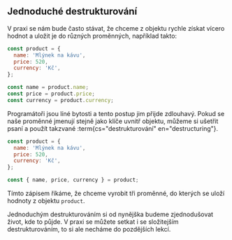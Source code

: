 ## Jednoduché destrukturování

V praxi se nám bude často stávat, že chceme z objektu rychle získat vícero hodnot a uložit je do různých proměnných, například takto:

```js
const product = {
  name: 'Mlýnek na kávu',
  price: 520,
  currency: 'Kč',
};

const name = product.name;
const price = product.price;
const currency = product.currency;
```

Programátoři jsou líné bytosti a tento postup jim přijde zdlouhavý. Pokud se naše proměnné jmenují stejně jako klíče uvnitř objektu, můžeme si ušetřit psaní a použít takzvané :term{cs="destrukturování" en="destructuring"}.

```js
const product = {
  name: 'Mlýnek na kávu',
  price: 520,
  currency: 'Kč',
};

const { name, price, currency } = product;
```

Tímto zápisem říkáme, že chceme vyrobit tři proměnné, do kterých se uloží hodnoty z objektu `product`.

Jednoduchým destrukturováním si od nynějška budeme zjednodušovat život, kde to půjde. V praxi se můžete setkat i se složitejším destrukturováním, to si ale necháme do pozdějších lekcí.
